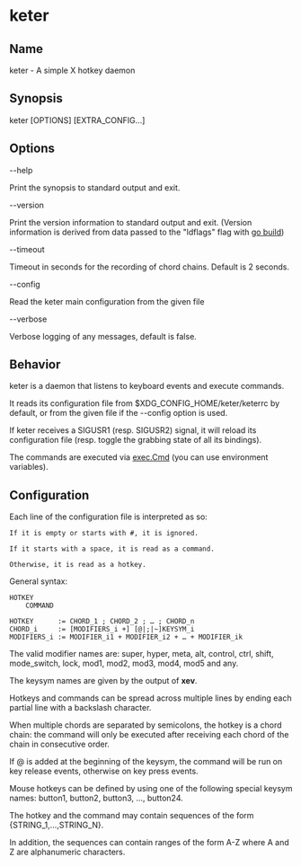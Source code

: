 # keter

## Name

keter - A simple X hotkey daemon


## Synopsis

keter [OPTIONS] [EXTRA_CONFIG...]


## Options

--help

Print the synopsis to standard output and exit.

--version

Print the version information to standard output and exit. (Version information
is derived from data passed to the "ldflags" flag with [go build](https://golang.org/pkg/go/build/))

--timeout

Timeout in seconds for the recording of chord chains. Default is 2 seconds.

--config

Read the keter main configuration from the given file

--verbose

Verbose logging of any messages, default is false.


## Behavior

keter is a daemon that listens to keyboard events and execute commands.

It reads its configuration file from $XDG_CONFIG_HOME/keter/keterrc by default, or from the given file if the --config option is used.

If keter receives a SIGUSR1 (resp. SIGUSR2) signal, it will reload its configuration file (resp. toggle the grabbing state of all its bindings).

The commands are executed via [exec.Cmd](https://golang.org/pkg/os/exec/) (you can use environment variables).


## Configuration

Each line of the configuration file is interpreted as so:

    If it is empty or starts with #, it is ignored.

    If it starts with a space, it is read as a command.

    Otherwise, it is read as a hotkey.

General syntax:

```
HOTKEY
    COMMAND

HOTKEY      := CHORD_1 ; CHORD_2 ; … ; CHORD_n
CHORD_i     := [MODIFIERS_i +] [@|;|~]KEYSYM_i
MODIFIERS_i := MODIFIER_i1 + MODIFIER_i2 + … + MODIFIER_ik
```

The valid modifier names are: super, hyper, meta, alt, control, ctrl, shift, mode_switch, lock, mod1, mod2, mod3, mod4, mod5 and any.

The keysym names are given by the output of **xev**.

Hotkeys and commands can be spread across multiple lines by ending each partial line with a backslash character.

When multiple chords are separated by semicolons, the hotkey is a chord chain: the command will only be executed after receiving each chord of the chain in consecutive order.

<!--
The colon character can be used instead of the semicolon to indicate that the chord chain shall not be aborted when the chain tail is reached.

If a command starts with a semicolon, it will be executed synchronously, otherwise asynchronously.

The Escape key can be used to abort a chord chain.
-->

If @ is added at the beginning of the keysym, the command will be run on key release events, otherwise on key press events.

<!--
If ~ is added at the beginning of the keysym, the captured event will be replayed for the other clients.
-->

Mouse hotkeys can be defined by using one of the following special keysym names: button1, button2, button3, …, button24.

The hotkey and the command may contain sequences of the form {STRING_1,…,STRING_N}.

In addition, the sequences can contain ranges of the form A-Z where A and Z are alphanumeric characters.

<!--
The underscore character represents an empty sequence element.
-->

<!--
###EXAMPLE BINDINGS

```
XF86Audio{Prev,Next}
    mpc -q {prev,next}

@XF86LaunchA
    scrot -s -e 'image_viewer $f'

super + shift + equal
    sxiv -rt "$HOME/image"

XF86LaunchB
    xdotool selectwindow | xsel -bi

super + {h,j,k,l}
    scpc window -f {left,down,up,right}

super + alt + {0-9}
    mpc -q seek {0-9}0%

super + {alt,ctrl,alt + ctrl} + XF86Eject
    sudo systemctl {suspend,reboot,poweroff}

super + button{1-3}
    scpc pointer -g {move,resize_side,resize_corner}

super + @button{1-3}
    scpc pointer -u

super + o ; {e,w,m}
    {gvim,firefox,thunderbird}

super + m ; {h,j,k,l}
    xdo move {-x -5,-y +5,-y -5,-x +5}

super + alt + control + {h,j,k,l} ; {0-9}
    scpc window -e {left,down,up,right} 0.{0-9}

super + alt + p
    scpc config focus_follows_pointer {true,false}

super + {_,shift + }{h,j,k,l}
    scpc window {-f,-s} {left,down,up,right}

{_,shift + ,super + }XF86MonBrightness{Down,Up}
    bright {-1,-10,min,+1,+10,max}

~button1
    scpc pointer -g focus
```
-->
